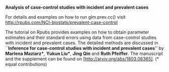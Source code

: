 
**Analysis of case-control studies with incident and prevalent cases**

For details and examples on how to run glm.prev.cc() visit http://rpubs.com/NCI-biostats/prevalent-case-control

The tutorial on Rpubs provides examples on how to obtain parameter estimates and their standard errors using data from case-control studies with incident and prevalent cases. The detailed methods are discussed in ``**Inference for case-control studies with incident and prevalent cases**'' by __Marlena Maziarz*__, __Yukun Liu*__, __Jing Qin__ and __Ruth Pfeiffer__. The manuscript and the supplement can be found on [http://arxiv.org/abs/1803.06365].  (* equal contributions)

